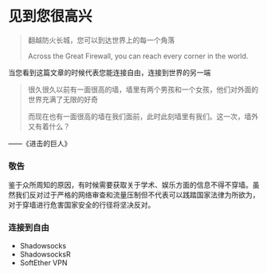 # 见到您很高兴

> 翻越防火长城，您可以到达世界上的每一个角落
>
> Across the Great Firewall, you can reach every corner in the world.

当您看到这篇文章的时候代表您能连接自由，连接到世界的另一端

> 很久很久以前有一面很高的墙，墙里有两个男孩和一个女孩，他们对外面的世界充满了无限的好奇
>
> 而现在也有一面很高的墙在我们面前，此时此刻墙里有我们。这一次，墙外又有着什么？

——《进击的巨人》

### 敬告

鉴于众所周知的原因，有时候需要获取关于学术、娱乐方面的信息不得不穿墙。虽然我们反对过于严格的网络审查和流量压制但不代表可以践踏国家法律为所欲为，对于穿墙进行危害国家安全的行径将坚决反对。

### 连接到自由

* Shadowsocks
* ShadowsocksR
* SoftEther VPN



